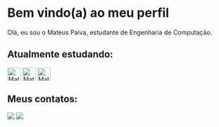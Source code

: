 # Bem vindo(a) ao meu perfil

Olá, eu sou o Mateus Paiva, estudante de Engenharia de Computação.

## Atualmente estudando:
<div>
  <img align="center" alt="Mateus-C" height="30" width="30" src="https://cdn.jsdelivr.net/gh/devicons/devicon/icons/c/c-original.svg"/>
  <img align="center" alt="Mateus-Python" height="30" width="30" src="https://cdn.jsdelivr.net/gh/devicons/devicon/icons/python/python-original.svg" />
  <img align="center" alt="Mateus-Flutter" height="30" width="30" src="https://cdn.jsdelivr.net/gh/devicons/devicon/icons/flutter/flutter-original.svg"/>
 </div>
          
## Meus contatos:
<div>
  <a href="https://github.com/mateusopaiva" target="_blank"><img src="https://img.shields.io/badge/GitHub-100000?style=for-the-badge&logo=github&logoColor=white" target="_blank"></a>
  <a href="https://www.linkedin.com/in/mateusopaiva/" target="_blank"><img src="https://img.shields.io/badge/LinkedIn-0077B5?style=for-the-badge&logo=linkedin&logoColor=white" target="_blank"></a>
</div>
